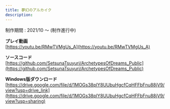 ```yaml
---
title: 夢幻のアルカイク
description:
---
```


制作期間 : 2021/10 ～ (制作進行中)

**プレイ動画**  
[https://youtu.be/RMwTVMgUs_A](https://youtu.be/RMwTVMgUs_A)

**ソースコード**  
[https://github.com/SetsunaTsuyuri/ArchetypesOfDreams_Public](https://github.com/SetsunaTsuyuri/ArchetypesOfDreams_Public)

**Windows版ダウンロード**  
[https://drive.google.com/file/d/1MOGs38plY8UUbuHgcfCqHFFbFnu88jV9/view?usp=drive_link](https://drive.google.com/file/d/1MOGs38plY8UUbuHgcfCqHFFbFnu88jV9/view?usp=sharing)